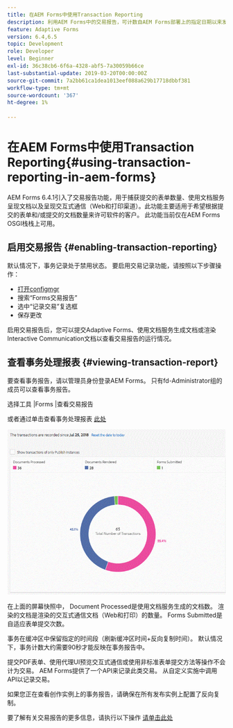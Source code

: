 ```yaml
---
title: 在AEM Forms中使用Transaction Reporting
description: 利用AEM Forms中的交易报告，可计数自AEM Forms部署上的指定日期以来发生的所有交易。
feature: Adaptive Forms
version: 6.4,6.5
topic: Development
role: Developer
level: Beginner
exl-id: 36c38cb6-6f6a-4328-abf5-7a30059b66ce
last-substantial-update: 2019-03-20T00:00:00Z
source-git-commit: 7a2bb61ca1dea1013eef088a629b17718dbbf381
workflow-type: tm+mt
source-wordcount: '367'
ht-degree: 1%

---
```


# 在AEM Forms中使用Transaction Reporting{#using-transaction-reporting-in-aem-forms}

AEM Forms 6.4.1引入了交易报告功能，用于捕获提交的表单数量、使用文档服务呈现文档以及呈现交互式通信（Web和打印渠道）。此功能主要适用于希望根据提交的表单和/或提交的文档数量来许可软件的客户。 此功能当前仅在AEM Forms OSGI栈栈上可用。

## 启用交易报告 {#enabling-transaction-reporting}

默认情况下，事务记录处于禁用状态。 要启用交易记录功能，请按照以下步骤操作：

* [打开configmgr](http://localhost:4502/system/console/configMgr)
* 搜索“Forms交易报告”
* 选中“记录交易”复选框
* 保存更改

启用交易报告后，您可以提交Adaptive Forms、使用文档服务生成文档或渲染Interactive Communication文档以查看交易报告的运行情况。

## 查看事务处理报表 {#viewing-transaction-report}

要查看事务报告，请以管理员身份登录AEM Forms。 只有fd-Administrator组的成员可以查看事务报告。

选择工具 |Forms |查看交易报告

或者通过单击查看事务处理报表 [此处](http://localhost:4502/mnt/overlay/fd/transaction/gui/content/report.html)

![TransctionReporting](assets/transactionreporting.gif)

在上面的屏幕快照中， Document Processed是使用文档服务生成的文档数。 渲染的文档是渲染的交互式通信文档（Web和打印）的数量。 Forms Submitted是自适应表单提交次数。

事务在缓冲区中保留指定的时间段（刷新缓冲区时间+反向复制时间）。 默认情况下，事务计数大约需要90秒才能反映在事务报告中。

提交PDF表单、使用代理UI预览交互式通信或使用非标准表单提交方法等操作不会计为交易。 AEM Forms提供了一个API来记录此类交易。 从自定义实施中调用API以记录交易。

如果您正在查看创作实例上的事务报告，请确保在所有发布实例上配置了反向复制。

要了解有关交易报告的更多信息，请执行以下操作 [请单击此处](https://helpx.adobe.com/experience-manager/6-4/forms/using/transaction-reports-overview.html)
